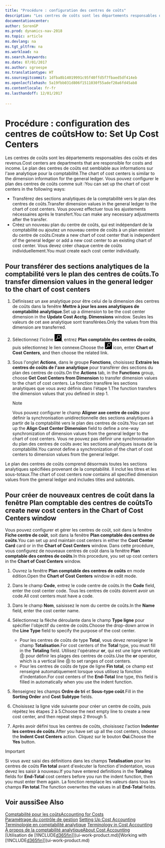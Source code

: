 ```yaml
---
title: "Procédure : configuration des centres de coûts"
description: "Les centres de coûts sont les départements responsables des coûts et des revenus. Le plan des centres de coûts est semblable aux informations sur l'axe analytique pour la comptabilité."
documentationcenter: 
author: SorenGP
ms.prod: dynamics-nav-2018
ms.topic: article
ms.devlang: na
ms.tgt_pltfrm: na
ms.workload: na
ms.search.keywords: 
ms.date: 07/01/2017
ms.author: sgroespe
ms.translationtype: HT
ms.sourcegitcommit: 1dfba8b14019991c95f40ffd5f7fbaed5df414eb
ms.openlocfilehash: 5a19fbb031d806f1511030f55adef20a6fd45ab8
ms.contentlocale: fr-fr
ms.lasthandoff: 12/01/2017

---
```

# <a name="how-to-set-up-cost-centers"></a><span data-ttu-id="9398b-104">Procédure : configuration des centres de coûts</span><span class="sxs-lookup"><span data-stu-id="9398b-104">How to: Set Up Cost Centers</span></span>
<span data-ttu-id="9398b-105">Les centres de coûts sont les départements responsables des coûts et des revenus.</span><span class="sxs-lookup"><span data-stu-id="9398b-105">Cost centers are departments that are responsible for costs and income.</span></span> <span data-ttu-id="9398b-106">Le plan des centres de coûts est semblable aux informations sur l'axe analytique pour la comptabilité.</span><span class="sxs-lookup"><span data-stu-id="9398b-106">The chart of cost centers is similar to the dimension information for the general ledger.</span></span> <span data-ttu-id="9398b-107">Vous pouvez configurer le plan des centres de coûts comme suit :</span><span class="sxs-lookup"><span data-stu-id="9398b-107">You can set up the chart of cost centers in the following ways:</span></span>  

-   <span data-ttu-id="9398b-108">Transférez des sections analytiques de la comptabilité vers le plan des centres de coûts.</span><span class="sxs-lookup"><span data-stu-id="9398b-108">Transfer dimension values in the general ledger to the chart of cost centers.</span></span> <span data-ttu-id="9398b-109">Vous pouvez effectuer tous les ajustements nécessaires après le transfert.</span><span class="sxs-lookup"><span data-stu-id="9398b-109">You can make any necessary adjustments after the transfer.</span></span>  
-   <span data-ttu-id="9398b-110">Créez un nouveau plan du centre de coûts, qui est indépendant de la comptabilité ou ajoutez un nouveau centre de coûts à un plan existant du centre de coûts.</span><span class="sxs-lookup"><span data-stu-id="9398b-110">Create a new chart of cost center that is independent of the general ledger or add a new cost center to an existing chart of cost center.</span></span> <span data-ttu-id="9398b-111">Vous devez créer chaque centre de coûts individuellement.</span><span class="sxs-lookup"><span data-stu-id="9398b-111">You must create each cost center individually.</span></span>  

## <a name="to-transfer-dimension-values-in-the-general-ledger-to-the-chart-of-cost-centers"></a><span data-ttu-id="9398b-112">Pour transférer des sections analytiques de la comptabilité vers le plan des centres de coûts.</span><span class="sxs-lookup"><span data-stu-id="9398b-112">To transfer dimension values in the general ledger to the chart of cost centers</span></span>  
1.  <span data-ttu-id="9398b-113">Définissez un axe analytique pour être celui de la dimension des centres de coûts dans la fenêtre **Mettre à jour les axes analytiques de comptabilité analytique**.</span><span class="sxs-lookup"><span data-stu-id="9398b-113">Set up a dimension to be the cost center dimension in the **Update Cost Acctg. Dimensions** window.</span></span> <span data-ttu-id="9398b-114">Seules les valeurs de cet axe analytique sont transférées.</span><span class="sxs-lookup"><span data-stu-id="9398b-114">Only the values from this dimension are transferred.</span></span>  
2.  <span data-ttu-id="9398b-115">Sélectionnez l'icône ![Page ou état pour la recherche](media/ui-search/search_small.png "icône Page ou état pour la recherche"), entrez **Plan comptable des centres de coûts**, puis sélectionnez le lien connexe.</span><span class="sxs-lookup"><span data-stu-id="9398b-115">Choose the ![Search for Page or Report](media/ui-search/search_small.png "Search for Page or Report icon") icon, enter **Chart of Cost Centers**, and then choose the related link.</span></span>  
3.  <span data-ttu-id="9398b-116">Sous l'onglet **Actions**, dans le groupe **Fonctions**, choisissez **Extraire les centres de coûts de l'axe analytique** pour transférer des sections du plan des centres de coûts.</span><span class="sxs-lookup"><span data-stu-id="9398b-116">On the **Actions** tab, in the **Functions** group, choose **Get Cost Centers from Dimension** to transfer dimension values to the chart of cost centers.</span></span> <span data-ttu-id="9398b-117">La fonction transfère les sections analytiques que vous avez définis dans l'étape 1.</span><span class="sxs-lookup"><span data-stu-id="9398b-117">The function transfers the dimension values that you defined in step 1.</span></span>  

    > [!NOTE]  
    >  <span data-ttu-id="9398b-118">Vous pouvez configurer le champ **Aligner axe centre de coûts** pour définir la synchronisation unidirectionnelle des sections analytiques à partir de la comptabilité vers le plan des centres de coûts.</span><span class="sxs-lookup"><span data-stu-id="9398b-118">You can set up the **Align Cost Center Dimension**  field to define a one-way synchronization of dimension values from the general ledger to the chart of cost centers.</span></span> <span data-ttu-id="9398b-119">Vous ne pouvez pas définir une synchronisation du plan des centres de coûts avec les sections analytiques issues de la comptabilité.</span><span class="sxs-lookup"><span data-stu-id="9398b-119">You cannot define a synchronization of the chart of cost centers to dimension values from the general ledger.</span></span>  

<span data-ttu-id="9398b-120">Le plan des centres de coûts comprend désormais toutes les sections analytiques spécifiées provenant de la comptabilité. Il inclut les titres et les sous-totaux.</span><span class="sxs-lookup"><span data-stu-id="9398b-120">The chart of cost centers now contains all specified dimension values from the general ledger and includes titles and subtotals.</span></span>  

## <a name="to-create-new-cost-centers-in-the-chart-of-cost-centers-window"></a><span data-ttu-id="9398b-121">Pour créer de nouveaux centres de coût dans la fenêtre Plan comptable des centres de coûts</span><span class="sxs-lookup"><span data-stu-id="9398b-121">To create new cost centers in the Chart of Cost Centers window</span></span>  
<span data-ttu-id="9398b-122">Vous pouvez configurer et gérer les centres de coût, soit dans la fenêtre **Fiche centre de coût**, soit dans la fenêtre **Plan comptable des centres de coûts**.</span><span class="sxs-lookup"><span data-stu-id="9398b-122">You can set up and maintain cost centers in either the **Cost Center Card** card or in the **Chart of Cost Centers** window.</span></span> <span data-ttu-id="9398b-123">Dans cette procédure, vous configurez de nouveaux centres de coût dans la fenêtre **Plan comptable des centres de coûts**.</span><span class="sxs-lookup"><span data-stu-id="9398b-123">In this procedure, you set up cost centers in the **Chart of Cost Centers** window.</span></span>  

1. <span data-ttu-id="9398b-124">Ouvrez la fenêtre **Plan comptable des centres de coûts** en mode édition.</span><span class="sxs-lookup"><span data-stu-id="9398b-124">Open the **Chart of Cost Centers** window in edit mode.</span></span>  
2. <span data-ttu-id="9398b-125">Dans le champ **Code**, entrez le code centre de coûts.</span><span class="sxs-lookup"><span data-stu-id="9398b-125">In the **Code** field, enter the cost center code.</span></span> <span data-ttu-id="9398b-126">Tous les centres de coûts doivent avoir un code.</span><span class="sxs-lookup"><span data-stu-id="9398b-126">All cost centers must have a code.</span></span>  
3. <span data-ttu-id="9398b-127">Dans le champ **Nom**, saisissez le nom du centre de coûts.</span><span class="sxs-lookup"><span data-stu-id="9398b-127">In the **Name** field, enter the cost center name.</span></span>  
4. <span data-ttu-id="9398b-128">Sélectionnez la flèche déroulante dans le champ **Type ligne** pour spécifier l'objectif du centre de coûts.</span><span class="sxs-lookup"><span data-stu-id="9398b-128">Choose the drop-down arrow in the **Line Type** field to specify the purpose of the cost center.</span></span>  

    - <span data-ttu-id="9398b-129">Pour les centres de coûts de type **Total**, vous devez renseigner le champ **Totalisation**.</span><span class="sxs-lookup"><span data-stu-id="9398b-129">For cost centers of the **Total** type, you must fill in the **Totaling** field.</span></span> <span data-ttu-id="9398b-130">Utilisez l'opérateur **or**, qui est une ligne verticale (**&#124;**) pour définir les plages des centres de coûts.</span><span class="sxs-lookup"><span data-stu-id="9398b-130">Use the **or** operator, which is a vertical line (**&#124;**) to set ranges of cost centers.</span></span>  
    - <span data-ttu-id="9398b-131">Pour les centres de coûts de type de ligne **Fin total**, ce champ est renseigné automatiquement lorsque vous utilisez la fonction d'indentation.</span><span class="sxs-lookup"><span data-stu-id="9398b-131">For cost centers of the **End-Total** line type, this field is filled in automatically when you use the indent function.</span></span>  
5.  <span data-ttu-id="9398b-132">Renseignez les champs **Ordre de tri** et **Sous-type coût**.</span><span class="sxs-lookup"><span data-stu-id="9398b-132">Fill in the **Sorting Order** and **Cost Subtype** fields.</span></span>  
6.  <span data-ttu-id="9398b-133">Choisissez la ligne vide suivante pour créer un centre de coûts, puis répétez les étapes 2 à 5.</span><span class="sxs-lookup"><span data-stu-id="9398b-133">Choose the next empty line to create a new cost center, and then repeat steps 2 through 5.</span></span>  
7.  <span data-ttu-id="9398b-134">Après avoir défini tous les centres de coûts, choisissez l'action **Indenter les centres de coûts**.</span><span class="sxs-lookup"><span data-stu-id="9398b-134">After you have set up all the cost centers, choose the **Indent Cost Centers** action.</span></span> <span data-ttu-id="9398b-135">Cliquez sur le bouton **Oui**.</span><span class="sxs-lookup"><span data-stu-id="9398b-135">Choose the **Yes** button.</span></span>  

> [!IMPORTANT]  
>  <span data-ttu-id="9398b-136">Si vous avez saisi des définitions dans les champs **Totalisation** pour les centres de coûts **Fin total** avant d'exécuter la fonction d'indentation, vous devez les saisir à nouveau.</span><span class="sxs-lookup"><span data-stu-id="9398b-136">If you have entered definitions in the **Totaling** fields for **End-Total** cost centers before you run the indent function, then you must enter them again.</span></span> <span data-ttu-id="9398b-137">La fonction remplace les valeurs dans tous les champs **Fin total**.</span><span class="sxs-lookup"><span data-stu-id="9398b-137">The function overwrites the values in all **End-Total** fields.</span></span>  

## <a name="see-also"></a><span data-ttu-id="9398b-138">Voir aussi</span><span class="sxs-lookup"><span data-stu-id="9398b-138">See Also</span></span>  
[<span data-ttu-id="9398b-139">Comptabilité pour les coûts</span><span class="sxs-lookup"><span data-stu-id="9398b-139">Accounting for Costs</span></span>](finance-manage-cost-accounting.md)  
<span data-ttu-id="9398b-140">[Paramétrage du contrôle de gestion](finance-set-up-cost-accounting.md) </span><span class="sxs-lookup"><span data-stu-id="9398b-140">[Setting Up Cost Accounting](finance-set-up-cost-accounting.md) </span></span>  
<span data-ttu-id="9398b-141">[Terminologie en comptabilité analytique](finance-terminology-in-cost-accounting.md) </span><span class="sxs-lookup"><span data-stu-id="9398b-141">[Terminology in Cost Accounting](finance-terminology-in-cost-accounting.md) </span></span>  
[<span data-ttu-id="9398b-142">À propos de la comptabilité analytique</span><span class="sxs-lookup"><span data-stu-id="9398b-142">About Cost Accounting</span></span>](finance-about-cost-accounting.md)  
<span data-ttu-id="9398b-143">[Utilisation de [!INCLUDE[d365fin](includes/d365fin_md.md)]](ui-work-product.md)</span><span class="sxs-lookup"><span data-stu-id="9398b-143">[Working with [!INCLUDE[d365fin](includes/d365fin_md.md)]](ui-work-product.md)</span></span>

